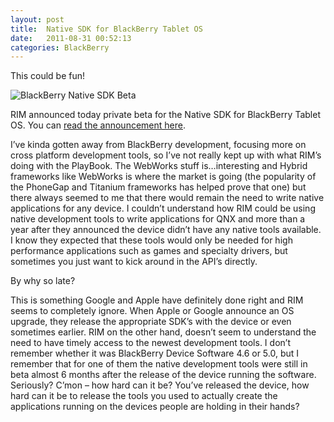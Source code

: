 ```yaml
---
layout: post
title:  Native SDK for BlackBerry Tablet OS
date:   2011-08-31 00:52:13
categories: BlackBerry
---
```

This could be fun!

![BlackBerry Native SDK Beta](images/stories/2011/bb_native_qnx_sdk_beta.png)

RIM announced today private beta for the Native SDK for BlackBerry Tablet OS. You can [read the announcement here](http://devblog.blackberry.com/2011/08/native-sdk-for-blackberry-tablet-os-closed-beta/).

I’ve kinda gotten away from BlackBerry development, focusing more on cross platform development tools, so I’ve not really kept up with what RIM’s doing with the PlayBook. The WebWorks stuff is…interesting and Hybrid frameworks like WebWorks is where the market is going (the popularity of the PhoneGap and Titanium frameworks has helped prove that one) but there always seemed to me that there would remain the need to write native applications for any device. I couldn’t understand how RIM could be using native development tools to write applications for QNX and more than a year after they announced the device didn’t have any native tools available. I know they expected that these tools would only be needed for high performance applications such as games and specialty drivers, but sometimes you just want to kick around in the API’s directly.

By why so late?

This is something Google and Apple have definitely done right and RIM seems to completely ignore. When Apple or Google announce an OS upgrade, they release the appropriate SDK’s with the device or even sometimes earlier. RIM on the other hand, doesn’t seem to understand the need to have timely access to the newest development tools. I don’t remember whether it was BlackBerry Device Software 4.6 or 5.0, but I remember that for one of them the native development tools were still in beta almost 6 months after the release of the device running the software. Seriously? C’mon – how hard can it be? You’ve released the device, how hard can it be to release the tools you used to actually create the applications running on the devices people are holding in their hands?